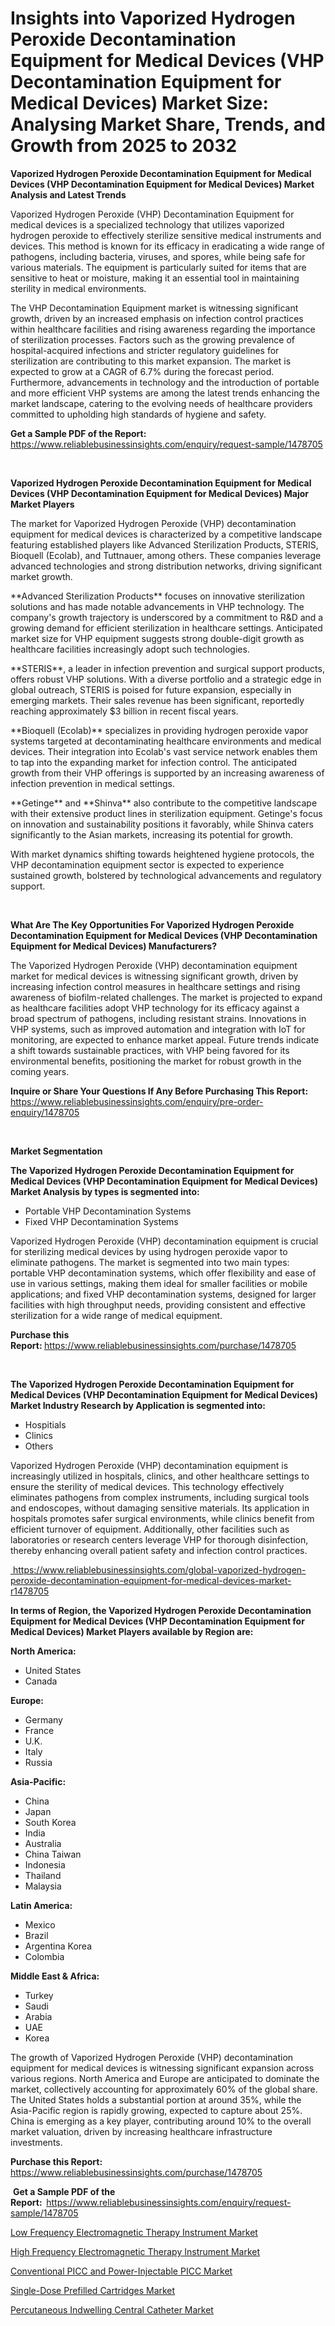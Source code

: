 <p><h1>Insights into Vaporized Hydrogen Peroxide Decontamination Equipment for Medical Devices (VHP Decontamination Equipment for Medical Devices) Market Size: Analysing Market Share, Trends, and Growth from 2025 to 2032</h1></p><p><strong>Vaporized Hydrogen Peroxide Decontamination Equipment for Medical Devices (VHP Decontamination Equipment for Medical Devices) Market Analysis and Latest Trends</strong></p>
<p><p>Vaporized Hydrogen Peroxide (VHP) Decontamination Equipment for medical devices is a specialized technology that utilizes vaporized hydrogen peroxide to effectively sterilize sensitive medical instruments and devices. This method is known for its efficacy in eradicating a wide range of pathogens, including bacteria, viruses, and spores, while being safe for various materials. The equipment is particularly suited for items that are sensitive to heat or moisture, making it an essential tool in maintaining sterility in medical environments.</p><p>The VHP Decontamination Equipment market is witnessing significant growth, driven by an increased emphasis on infection control practices within healthcare facilities and rising awareness regarding the importance of sterilization processes. Factors such as the growing prevalence of hospital-acquired infections and stricter regulatory guidelines for sterilization are contributing to this market expansion. The market is expected to grow at a CAGR of 6.7% during the forecast period. Furthermore, advancements in technology and the introduction of portable and more efficient VHP systems are among the latest trends enhancing the market landscape, catering to the evolving needs of healthcare providers committed to upholding high standards of hygiene and safety.</p></p>
<p><strong>Get a Sample PDF of the Report:&nbsp;</strong> <a href="https://www.reliablebusinessinsights.com/enquiry/request-sample/1478705?utm_campaign=1837&utm_medium=2&utm_source=Github&utm_content=ia&utm_term=04032025&utm_id=vaporized-hydrogen-peroxide-decontamination-equipment-for-medical-devices-vhp-decontamination-equipment-for-medical-devices">https://www.reliablebusinessinsights.com/enquiry/request-sample/1478705</a></p>
<p>&nbsp;</p>
<p><strong>Vaporized Hydrogen Peroxide Decontamination Equipment for Medical Devices (VHP Decontamination Equipment for Medical Devices) Major Market Players</strong></p>
<p><p>The market for Vaporized Hydrogen Peroxide (VHP) decontamination equipment for medical devices is characterized by a competitive landscape featuring established players like Advanced Sterilization Products, STERIS, Bioquell (Ecolab), and Tuttnauer, among others. These companies leverage advanced technologies and strong distribution networks, driving significant market growth.</p><p>**Advanced Sterilization Products** focuses on innovative sterilization solutions and has made notable advancements in VHP technology. The company's growth trajectory is underscored by a commitment to R&D and a growing demand for efficient sterilization in healthcare settings. Anticipated market size for VHP equipment suggests strong double-digit growth as healthcare facilities increasingly adopt such technologies.</p><p>**STERIS**, a leader in infection prevention and surgical support products, offers robust VHP solutions. With a diverse portfolio and a strategic edge in global outreach, STERIS is poised for future expansion, especially in emerging markets. Their sales revenue has been significant, reportedly reaching approximately $3 billion in recent fiscal years.</p><p>**Bioquell (Ecolab)** specializes in providing hydrogen peroxide vapor systems targeted at decontaminating healthcare environments and medical devices. Their integration into Ecolab's vast service network enables them to tap into the expanding market for infection control. The anticipated growth from their VHP offerings is supported by an increasing awareness of infection prevention in medical settings.</p><p>**Getinge** and **Shinva** also contribute to the competitive landscape with their extensive product lines in sterilization equipment. Getinge's focus on innovation and sustainability positions it favorably, while Shinva caters significantly to the Asian markets, increasing its potential for growth.</p><p>With market dynamics shifting towards heightened hygiene protocols, the VHP decontamination equipment sector is expected to experience sustained growth, bolstered by technological advancements and regulatory support.</p></p>
<p>&nbsp;</p>
<p><strong>What Are The Key Opportunities For Vaporized Hydrogen Peroxide Decontamination Equipment for Medical Devices (VHP Decontamination Equipment for Medical Devices) Manufacturers?</strong></p>
<p><p>The Vaporized Hydrogen Peroxide (VHP) decontamination equipment market for medical devices is witnessing significant growth, driven by increasing infection control measures in healthcare settings and rising awareness of biofilm-related challenges. The market is projected to expand as healthcare facilities adopt VHP technology for its efficacy against a broad spectrum of pathogens, including resistant strains. Innovations in VHP systems, such as improved automation and integration with IoT for monitoring, are expected to enhance market appeal. Future trends indicate a shift towards sustainable practices, with VHP being favored for its environmental benefits, positioning the market for robust growth in the coming years.</p></p>
<p><strong>Inquire or Share Your Questions If Any Before Purchasing This Report:</strong> <a href="https://www.reliablebusinessinsights.com/enquiry/pre-order-enquiry/1478705?utm_campaign=1837&utm_medium=2&utm_source=Github&utm_content=ia&utm_term=04032025&utm_id=vaporized-hydrogen-peroxide-decontamination-equipment-for-medical-devices-vhp-decontamination-equipment-for-medical-devices">https://www.reliablebusinessinsights.com/enquiry/pre-order-enquiry/1478705</a></p>
<p>&nbsp;</p>
<p><strong>Market Segmentation</strong></p>
<p><strong>The Vaporized Hydrogen Peroxide Decontamination Equipment for Medical Devices (VHP Decontamination Equipment for Medical Devices) Market Analysis by types is segmented into:</strong></p>
<p><ul><li>Portable VHP Decontamination Systems</li><li>Fixed VHP Decontamination Systems</li></ul></p>
<p><p>Vaporized Hydrogen Peroxide (VHP) decontamination equipment is crucial for sterilizing medical devices by using hydrogen peroxide vapor to eliminate pathogens. The market is segmented into two main types: portable VHP decontamination systems, which offer flexibility and ease of use in various settings, making them ideal for smaller facilities or mobile applications; and fixed VHP decontamination systems, designed for larger facilities with high throughput needs, providing consistent and effective sterilization for a wide range of medical equipment.</p></p>
<p><strong>Purchase this Report:&nbsp;</strong><a href="https://www.reliablebusinessinsights.com/purchase/1478705?utm_campaign=1837&utm_medium=2&utm_source=Github&utm_content=ia&utm_term=04032025&utm_id=vaporized-hydrogen-peroxide-decontamination-equipment-for-medical-devices-vhp-decontamination-equipment-for-medical-devices">https://www.reliablebusinessinsights.com/purchase/1478705</a></p>
<p>&nbsp;</p>
<p><strong>The Vaporized Hydrogen Peroxide Decontamination Equipment for Medical Devices (VHP Decontamination Equipment for Medical Devices) Market Industry Research by Application is segmented into:</strong></p>
<p><ul><li>Hospitials</li><li>Clinics</li><li>Others</li></ul></p>
<p><p>Vaporized Hydrogen Peroxide (VHP) decontamination equipment is increasingly utilized in hospitals, clinics, and other healthcare settings to ensure the sterility of medical devices. This technology effectively eliminates pathogens from complex instruments, including surgical tools and endoscopes, without damaging sensitive materials. Its application in hospitals promotes safer surgical environments, while clinics benefit from efficient turnover of equipment. Additionally, other facilities such as laboratories or research centers leverage VHP for thorough disinfection, thereby enhancing overall patient safety and infection control practices.</p></p>
<p><a href="https://www.reliablebusinessinsights.com/global-vaporized-hydrogen-peroxide-decontamination-equipment-for-medical-devices-market-r1478705?utm_campaign=1837&utm_medium=2&utm_source=Github&utm_content=ia&utm_term=04032025&utm_id=vaporized-hydrogen-peroxide-decontamination-equipment-for-medical-devices-vhp-decontamination-equipment-for-medical-devices">&nbsp;https://www.reliablebusinessinsights.com/global-vaporized-hydrogen-peroxide-decontamination-equipment-for-medical-devices-market-r1478705</a></p>
<p><strong>In terms of Region, the Vaporized Hydrogen Peroxide Decontamination Equipment for Medical Devices (VHP Decontamination Equipment for Medical Devices) Market Players available by Region are:</strong></p>
<p>
    <p> <strong> North America: </strong>
        <ul>
            <li>United States</li>
            <li>Canada</li>
        </ul>
        </p> 
    <p> <strong> Europe: </strong>
        <ul>
            <li>Germany</li>
            <li>France</li>
            <li>U.K.</li>
            <li>Italy</li>
            <li>Russia</li>
        </ul>
        </p> 
    <p> <strong> Asia-Pacific: </strong>
        <ul>
            <li>China</li>
            <li>Japan</li>
            <li>South Korea</li>
            <li>India</li>
            <li>Australia</li>
            <li>China Taiwan</li>
            <li>Indonesia</li>
            <li>Thailand</li>
            <li>Malaysia</li>
        </ul>
        </p> 
    <p> <strong> Latin America: </strong>
        <ul>
            <li>Mexico</li>
            <li>Brazil</li>
            <li>Argentina Korea</li>
            <li>Colombia</li>
        </ul>
        </p> 
    <p> <strong> Middle East & Africa: </strong>
        <ul>
            <li>Turkey</li>
            <li>Saudi</li>
            <li>Arabia</li>
            <li>UAE</li>
            <li>Korea</li>
        </ul>
    </p>
    </p>
<p><p>The growth of Vaporized Hydrogen Peroxide (VHP) decontamination equipment for medical devices is witnessing significant expansion across various regions. North America and Europe are anticipated to dominate the market, collectively accounting for approximately 60% of the global share. The United States holds a substantial portion at around 35%, while the Asia-Pacific region is rapidly growing, expected to capture about 25%. China is emerging as a key player, contributing around 10% to the overall market valuation, driven by increasing healthcare infrastructure investments.</p></p>
<p><strong>Purchase this Report: </strong><a href="https://www.reliablebusinessinsights.com/purchase/1478705?utm_campaign=1837&utm_medium=2&utm_source=Github&utm_content=ia&utm_term=04032025&utm_id=vaporized-hydrogen-peroxide-decontamination-equipment-for-medical-devices-vhp-decontamination-equipment-for-medical-devices">https://www.reliablebusinessinsights.com/purchase/1478705</a></p>
<p>&nbsp;<strong>Get a Sample PDF of the Report:&nbsp;&nbsp;</strong><a href="https://www.reliablebusinessinsights.com/enquiry/request-sample/1478705?utm_campaign=1837&utm_medium=2&utm_source=Github&utm_content=ia&utm_term=04032025&utm_id=vaporized-hydrogen-peroxide-decontamination-equipment-for-medical-devices-vhp-decontamination-equipment-for-medical-devices">https://www.reliablebusinessinsights.com/enquiry/request-sample/1478705</a></p>
<p><strong></strong></p>
<p><p><a href="https://github.com/dukerghostki/Market-Research-Report-List-1/blob/main/low-frequency-electromagnetic-therapy-instrument-market.md?utm_campaign=1837&utm_medium=2&utm_source=Github&utm_content=ia&utm_term=04032025&utm_id=vaporized-hydrogen-peroxide-decontamination-equipment-for-medical-devices-vhp-decontamination-equipment-for-medical-devices">Low Frequency Electromagnetic Therapy Instrument Market</a></p><p><a href="https://github.com/dokeyorbin0q/Market-Research-Report-List-1/blob/main/high-frequency-electromagnetic-therapy-instrument-market.md?utm_campaign=1837&utm_medium=2&utm_source=Github&utm_content=ia&utm_term=04032025&utm_id=vaporized-hydrogen-peroxide-decontamination-equipment-for-medical-devices-vhp-decontamination-equipment-for-medical-devices">High Frequency Electromagnetic Therapy Instrument Market</a></p><p><a href="https://github.com/elroddrewspm/Market-Research-Report-List-1/blob/main/conventional-picc-and-power-injectable-picc-market.md?utm_campaign=1837&utm_medium=2&utm_source=Github&utm_content=ia&utm_term=04032025&utm_id=vaporized-hydrogen-peroxide-decontamination-equipment-for-medical-devices-vhp-decontamination-equipment-for-medical-devices">Conventional PICC and Power-Injectable PICC Market</a></p><p><a href="https://github.com/keohannchavo/Market-Research-Report-List-1/blob/main/single-dose-prefilled-cartridges-market.md?utm_campaign=1837&utm_medium=2&utm_source=Github&utm_content=ia&utm_term=04032025&utm_id=vaporized-hydrogen-peroxide-decontamination-equipment-for-medical-devices-vhp-decontamination-equipment-for-medical-devices">Single-Dose Prefilled Cartridges Market</a></p><p><a href="https://github.com/helmeludu/Market-Research-Report-List-1/blob/main/percutaneous-indwelling-central-catheter-market.md?utm_campaign=1837&utm_medium=2&utm_source=Github&utm_content=ia&utm_term=04032025&utm_id=vaporized-hydrogen-peroxide-decontamination-equipment-for-medical-devices-vhp-decontamination-equipment-for-medical-devices">Percutaneous Indwelling Central Catheter Market</a></p></p>